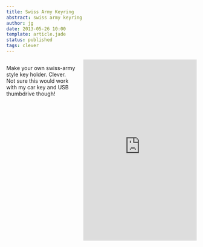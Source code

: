 ```yaml
---
title: Swiss Army Keyring
abstract: swiss army keyring
author: jg
date: 2013-05-26 10:00
template: article.jade
status: published
tags: clever
---
```


<div class="row">
  <div class="large-9 large-centered columns">
  	<p>Make your own swiss-army style key holder. Clever. Not sure this would work with my car key and USB thumbdrive though!</p>
  	<iframe width="853" height="480" src="http://www.youtube.com/embed/ACov9u4K4Tw" frameborder="0" allowfullscreen></iframe>
  </div>
</div>

